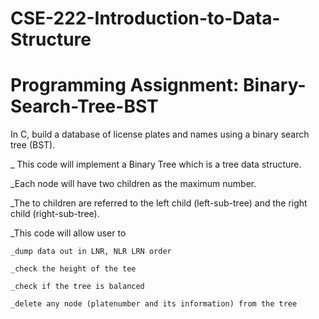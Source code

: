 # CSE-222-Introduction-to-Data-Structure
# Programming Assignment: Binary-Search-Tree-BST

In C, build a database of license plates and names using a binary search tree (BST). 

_ This code will implement a Binary Tree which is a tree data structure. 

_Each node will have two children as the maximum number.

_The to children are referred to the left child (left-sub-tree) and the right child (right-sub-tree). 

_This code will allow user to

    _dump data out in LNR, NLR LRN order

    _check the height of the tee
    
    _check if the tree is balanced

    _delete any node (platenumber and its information) from the tree 

